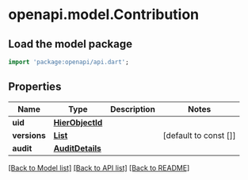 # openapi.model.Contribution

## Load the model package
```dart
import 'package:openapi/api.dart';
```

## Properties
Name | Type | Description | Notes
------------ | ------------- | ------------- | -------------
**uid** | [**HierObjectId**](HierObjectId.md) |  | 
**versions** | [**List<ObjectRef>**](ObjectRef.md) |  | [default to const []]
**audit** | [**AuditDetails**](AuditDetails.md) |  | 

[[Back to Model list]](../README.md#documentation-for-models) [[Back to API list]](../README.md#documentation-for-api-endpoints) [[Back to README]](../README.md)


